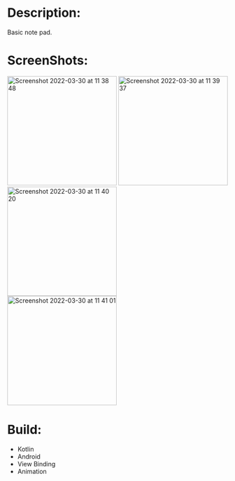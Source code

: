 
# Description:

Basic note pad.

# ScreenShots:

<img width="250" alt="Screenshot 2022-03-30 at 11 38 48" src="https://user-images.githubusercontent.com/94018886/160813202-4d0eae9b-97e3-4d10-bb9f-8c5928270efb.png"> <img width="250" alt="Screenshot 2022-03-30 at 11 39 37" src="https://user-images.githubusercontent.com/94018886/160813280-00704b67-c3d6-4f39-8208-e358de74322d.png"> <img width="250" alt="Screenshot 2022-03-30 at 11 40 20" src="https://user-images.githubusercontent.com/94018886/160813422-ceca2b18-d828-4d63-9884-f0d3e77fabb9.png">  
<img width="250" alt="Screenshot 2022-03-30 at 11 41 01" src="https://user-images.githubusercontent.com/94018886/160813552-29b064c5-c195-4823-9909-d8bdc2df3817.png">


# Build:

- Kotlin
- Android
- View Binding
- Animation


